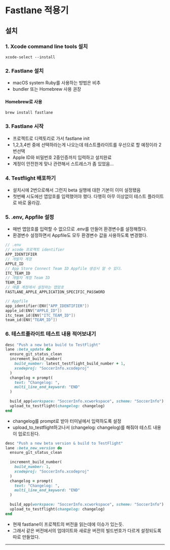 # Fastlane 적용기

## 설치
### 1. Xcode command line tools 설치
```
xcode-select --install
```

### 2. Fastlane 설치
- macOS system Ruby를 사용하는 방법은 비추
- bundler 또는 Homebrew 사용 권장

#### Homebrew로 사용
```
brew install fastlane
```

### 3. Fastlane 시작
- 프로젝트로 디렉토리로 가서 fastlane init
- 1,2,3,4번 중에 선택하라는게 나오는데 테스트플라이트를 우선으로 할 예정이라 2번선택
- Apple ID와 비밀번호 2중인증까지 입력하고 설치완료
- 계정이 안전한게 맞나 관련해서 스트레스가 좀 있었음...

### 4. Testflight 배포하기
- 설치시에 2번으로해서 그런지 beta 실행에 대한 기본이 이미 설정됐음
- 첫번째 시도에선 앱암호를 입력했어야 했다. 다행히 아무 이상없이 테스트 플라이트로 바로 올라감.

### 5. .env, Appfile 설정
- 매번 앱암호를 입력할 수 없으므로 .env를 만들어 환경변수를 설정해줬다.
- 환경변수 설정하면서 Appfile도 모두 환경변수 값을 사용하도록 변경했다.

```swift
// .env
// xcode 프로젝트 identifier
APP_IDENTIFIER
// 개발자 계정
APPLE_ID
// App Store Connect Team ID Appfile 생성시 알 수 있다.
ITC_TEAM_ID
// 개발자 계정 Team ID
TEAM_ID
// 애플 계정에서 설정하는 앱암호
FASTLANE_APPLE_APPLICATION_SPECIFIC_PASSWORD

// Appfile
app_identifier(ENV["APP_IDENTIFIER"])
apple_id(ENV["APPLE_ID"])
itc_team_id(ENV["ITC_TEAM_ID"])
team_id(ENV["TEAM_ID"])
```

### 6. 테스트플라이트 테스트 내용 적어보내기

```ruby
desc "Push a new beta build to TestFlight"
lane :beta_update do
  ensure_git_status_clean
  increment_build_number(   
    build_number: latest_testflight_build_number + 1,  
    xcodeproj: "SoccerInfo.xcodeproj"
  )
  changelog = prompt(
    text: "Changelog: ",
    multi_line_end_keyword: "END"
  )
  
  build_app(workspace: "SoccerInfo.xcworkspace", scheme: "SoccerInfo")
  upload_to_testflight(changelog: changelog)
end
```

- changelog를 prompt로 받아 터미널에서 입력하도록 설정
- upload_to_testflight하고나서 (changelog: changelog)를 해줘야 테스트 내용이 업로드된다.

```ruby
desc "Push a new beta version & build to TestFlight"
lane :beta_new_version do
  ensure_git_status_clean
  
  increment_build_number(
    build_number: 1,
    xcodeproj: "SoccerInfo.xcodeproj"
  )
  changelog = prompt(
    text: "Changelog: ",
    multi_line_end_keyword: "END"
  )
  
  build_app(workspace: "SoccerInfo.xcworkspace", scheme: "SoccerInfo")
  upload_to_testflight(changelog: changelog)
end
```

- 현재 fastlane이 프로젝트의 버전을 읽는데에 이슈가 있는듯.
- 그래서 같은 버전에서의 업데이트와 새로운 버전의 빌드번호가 다르게 설정되도록 따로 만들었다.

---